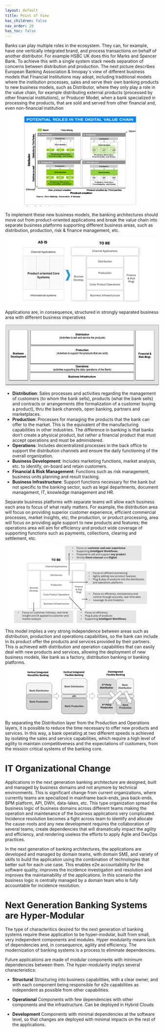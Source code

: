 ```yaml
---
layout: default
title: Point of View
has_children: false
nav_order: 20
has_toc: false
---
```



Banks can play multiple roles in the ecosystem.  They can, for example, have one vertically integrated brand, and process transactions on behalf of another distributor. For example HSBC UK does this for Marks and Spencer Bank. To achieve this with a single system stack needs separation of concerns between distribution and production.
The next picture describes European Banking Association & Innopay´s view of different business models that Financial Institutions may adopt, including traditional models where the institution processes, sales and serve their own banking products to new business models, such as Distributor, where they only play a role in the value chain, for example distributing external products (processed by other financial institutions), or Producer Model, when a bank specialized in processing the products, that are sold and served from other financial and, even non-financial institution
 
!["Business Models for Banking"](/architecture/assets/images/BusinessModels.png)


To implement these new business models, the banking architectures should move out from product-oriented applications and break the value chain into separate business platforms supporting different business areas, such as distribution, production, risk & finance management, etc.

!["Breaking the product silos"](/architecture/assets/images/Break_Product_Silo.png)


Applications are, in consequence, structured in strongly separated business area with different business imperatives

!["Conceptual Business Responsibility Model"](/architecture/assets/images/Separaton_Concerns.png)


* **Distribution**: Sales processes and activities regarding the management of customers (to whom the bank sells), products (what the bank sells) and contracts or arrangements (the formalization of a customer buying a product), thru the bank channels, open banking, partners and marketplaces.
* **Production**: Processes for managing the products that the bank can offer to the market. This is the equivalent of the manufacturing capabilities in other industries. The difference in banking is that banks don’t create a physical product, but rather a financial product that must accept operations and must be administered.
* **Operations**: Includes decentralized processes in the back office to support the distribution channels and ensure the daily functioning of the overall organization.
* **Business Development**: Includes marketing functions, market analysis, etc. to identify, on-board and retain customers.
* **Financial & Risk Management**: Functions such as risk management, business units planning and result tracking.
* **Business Infrastructure**: Support functions necessary for the bank but not specific to the banking sector, such as legal departments, document management, IT, knowledge management and HR.

Separate business platforms with separate teams will allow each business each area to focus of what really matters. For example, the distribution area will focus on providing superior customer experience, efficient commercial processes, market insights, etc; the production, or product processing, area will focus on providing agile support to new products and features; the operations area will aim for efficiency and product wide coverage of supporting functions such as payments, collections, clearing and settlement, etc.

!["Imperatives by Business Areas"](/architecture/assets/images/Imperatives_area.png)


This model implies a very strong independence between areas such as distribution, production and operations capabilities, so the bank can include in its product offer the products and services provided by their partners. This is achieved with distribution and operation capabilities that can easily deal with new products and services, allowing the deployment of new business models, like bank as a factory, distribution banking or banking platforms.

!["New Business Models"](/architecture/assets/images/new_business_model_transform.png)


By separating the Distribution layer from the Production and Operations layers, it is possible to reduce the time necessary to offer new products and services. In this way, a bank operating at two different speeds is achieved by isolating the sales and service capabilities, which require a high level of agility to maintain competitiveness and the expectations of customers, from the mission critical systems of the banking core.

# IT Organizational Change

Applications in the next generation banking architecture are designed, built and managed by business domains and not anymore by technical environments. This is significant change from current organizations, where currently teams are specialized in mainframe back-ends, java back-ends, BPM platform, API, DWH, data-lakes, etc. This type organization spread the business logic of business domains across different teams making the operation and maintenance of the business applications very complicated. Incidence resolution becomes a fight across team to identify and allocate the cause-roots and any new development requires the collaboration of several teams, create dependencies that will dramatically impact the agility and efficiency, and rendering useless the efforts to apply Agile and DevOps practices.

In the next generation of banking architectures, the applications are developed and managed by domain teams, with domain SME, and variety of skills to build the application using the combination of technologies that better suit for each use case. This enables e2e accountability for the software quality, improves the incidence investigation and resolution and improves the maintainability of the applications. In this scenario the business logic is centrally managed by a domain team who is fully accountable for incidence resolution.

# Next Generation Banking Systems are Hyper-Modular

The type of characteritics desired for the next generation of banking systems require these application to be hyper-modular, built from small, very independent components and modules. Hyper modularity means lack of dependencies and, in consequence, agility and efficiency. The modernization of banking systems is a process to eliminate dependencies.

Future applications are made of modular components with minimum dependencies between them. The hyper-modularity implys several characteristics:

* **Structural** Structuring into business capabilities, with a clear owner, and with each component being responsible for e2e capabilities as independent as possible from other capabilities.

* **Operational** Components with few dependencies with other components and the infrastructure. Can be deployed in Hybrid Clouds

* **Development** Components with minimal dependencies at the software level, so that changes are deployed with minimal impacts on the rest of the applications.


